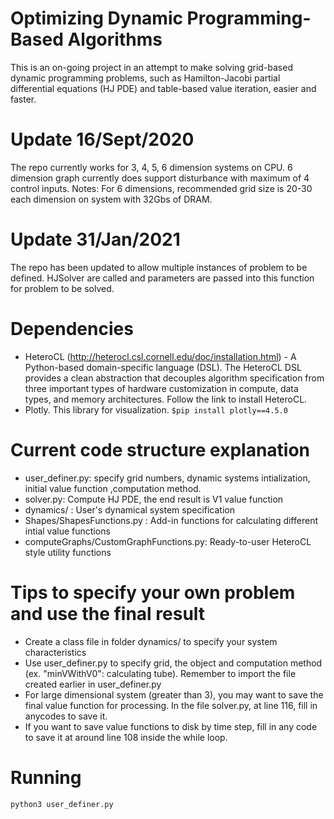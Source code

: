 # Optimizing Dynamic Programming-Based Algorithms
This is an on-going project in an attempt to make solving grid-based dynamic programming problems, such as Hamilton-Jacobi partial differential equations (HJ PDE) and table-based value iteration, easier and faster.

# Update 16/Sept/2020
The repo currently works for 3, 4, 5, 6 dimension systems on CPU. 6 dimension graph currently does support disturbance with maximum of 4 control inputs.
Notes: For 6 dimensions, recommended grid size is 20-30 each dimension on system with 32Gbs of DRAM.
# Update 31/Jan/2021
The repo has been updated to allow multiple instances of problem to be defined. HJSolver are called and parameters are passed into this function for problem to be solved. 

# Dependencies
* HeteroCL (http://heterocl.csl.cornell.edu/doc/installation.html) - A Python-based domain-specific language (DSL). The HeteroCL DSL provides a clean abstraction that decouples algorithm specification from three important types of hardware customization in compute, data types, and memory architectures. Follow the link to install HeteroCL.
*  Plotly. This library for visualization. ``` $pip install plotly==4.5.0 ```

# Current code structure explanation
* user_definer.py: specify grid numbers, dynamic systems intialization, initial value function ,computation method.
* solver.py: Compute HJ PDE, the end result is V1 value function
* dynamics/ : User's dynamical system specification
* Shapes/ShapesFunctions.py : Add-in functions for calculating different intial value functions
* computeGraphs/CustomGraphFunctions.py: Ready-to-user HeteroCL style utility functions

# Tips to specify your own problem and use the final result
* Create a class file in folder dynamics/ to specify your system characteristics
* Use user_definer.py to specify grid, the object and computation method (ex. "minVWithV0": calculating tube). Remember to import the file
created earlier in user_definer.py
* For large dimensional system (greater than 3), you may want to save the final value function for processing. In the file solver.py, at line 116, fill in anycodes to save it.
* If you want to save value functions to disk by time step, fill in any code to save it at around line 108 inside the while loop.
# Running
``` python3 user_definer.py ```
